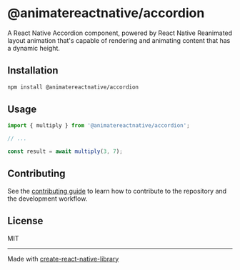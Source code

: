 # @animatereactnative/accordion

A React Native Accordion component, powered by React Native Reanimated layout animation that's capable of rendering and animating content that has a dynamic height.

## Installation

```sh
npm install @animatereactnative/accordion
```

## Usage


```js
import { multiply } from '@animatereactnative/accordion';

// ...

const result = await multiply(3, 7);
```


## Contributing

See the [contributing guide](CONTRIBUTING.md) to learn how to contribute to the repository and the development workflow.

## License

MIT

---

Made with [create-react-native-library](https://github.com/callstack/react-native-builder-bob)
